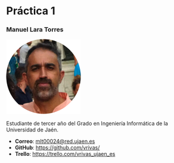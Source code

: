 # Práctica 1

### Manuel Lara Torres
<img src='/vrivas-2022.png' width='200px'>

Estudiante de tercer año del Grado en Ingeniería Informática de la Universidad de Jaén.
* **Correo**: mlt00024@red.ujaen.es
* **GitHub**: https://github.com/vrivas/
* **Trello**: https://trello.com/vrivas_ujaen_es
